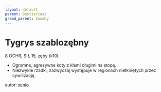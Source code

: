 ```yaml
---
layout: default
parent: Bestiariusz
grand_parent: Zasoby
---
```


# Tygrys szablozębny

8 OCHR, SIŁ 15, zęby (k10)

- Ogromne, agresywne koty z kłami długimi na stopę.  
- Niezwykle rzadki, zazwyczaj występuje w regionach nietkniętych przez cywilizację.

autor: [xenio](https://xenioinabottle.blogspot.com)
